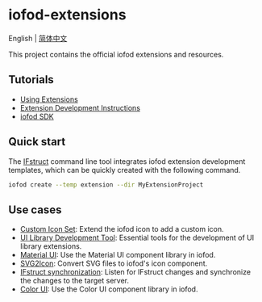# iofod-extensions

English | [简体中文](./README_CN.md)

This project contains the official iofod extensions and resources.

## Tutorials

- [Using Extensions](https://doc.iofod.com/#/en/3/24)
- [Extension Development Instructions](https://doc.iofod.com/#/en/9/01)
- [iofod SDK](https://github.com/iofod/iofod-sdk)

## Quick start

The [IFstruct](https://github.com/iofod/IFstruct-parser) command line tool integrates iofod extension development templates, which can be quickly created with the following command.

```bash
iofod create --temp extension --dir MyExtensionProject
```

## Use cases

- [Custom Icon Set](https://github.com/iofod/iofod-extensions/tree/main/demo/add-icon): Extend the iofod icon to add a custom icon.
- [UI Library Development Tool](https://github.com/iofod/iofod-extensions/tree/main/demo/extension-helper): Essential tools for the development of UI library extensions.
- [Material UI](https://github.com/iofod/iofod-extensions/tree/main/demo/Material-UI): Use the Material UI component library in iofod.
- [SVG2Icon](https://github.com/iofod/iofod-extensions/tree/main/demo/svg2icon): Convert SVG files to iofod's icon component.
- [IFstruct synchronization](https://github.com/iofod/iofod-extensions/tree/main/demo/sync): Listen for IFstruct changes and synchronize the changes to the target server.
- [Color UI](https://github.com/iofod/iofod-extensions/tree/main/demo/color-ui): Use the Color UI component library in iofod.
